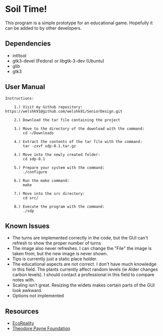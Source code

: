 Soil Time!
================

This program is a simple prototype for an educational game. Hopefully it can be added to by other developers.


Dependencies
----------------
* intltool
* gtk3-devel (Fedora) or libgtk-3-dev (Ubuntu)
* glib
* gtk3

User Manual
-----------------
	Instructions:

		1.) Visit my Github repository: https://welshk91@github.com/welshk91/SeniorDesign.git
		
		2.) Download the tar file containing the project

		3.) Move to the directory of the download with the command:
			cd ~/Downloads 

		4.) Extract the contents of the tar file with the command:
			tar -zxvf sdp-0.1.tar.gz
		
		4.) Move into the newly created folder:
			cd sdp-0.1

		5.) Prepare your system with the command:
			./configure

		6.) Run the make command:
			make

		7.) Move into the src directory:
			cd src/

		8.) Execute the program with the command:
			./sdp


Known Issues
----------------------------------
* The turns are implemented correctly in the code, but the GUI can't refresh to show the proper number of turns
* The image also never refreshes. I can change the "File" the image is taken from, but the new image is never shown.
* Tips is currently just a static place holder.
* The educational aspects are not correct. I don't have much knowledge in this field. The plants currently affect random levels (ie Alder changes carbon levels). I should contact a professional in this field to compare notes with.
* Scaling isn't great. Resizing the widets makes certain parts of the GUI look awkward.
* Options not implemented

Resources
-----------------------------------
* [EcoReality](http://www.ecoreality.org/wiki/Plant_used_for/Soil_stabilization)
* [Theodore Payne Foundation](http://www.theodorepayne.org/plants/plants_for_erosion_control.htm)
